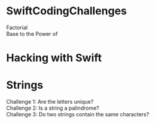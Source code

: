 # SwiftCodingChallenges

Factorial <br />
Base to the Power of <br />

Hacking with Swift
=========
Strings
===
Challenge 1: Are the letters unique? <br />
Challenge 2: Is a string a palindrome? <br />
Challenge 3: Do two strings contain the same characters? <br />
